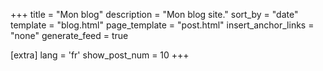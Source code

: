 +++
title = "Mon blog"
description = "Mon blog site."
sort_by = "date"
template = "blog.html"
page_template = "post.html"
insert_anchor_links = "none"
generate_feed = true

[extra]
lang = 'fr'
show_post_num = 10
+++
